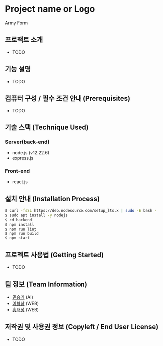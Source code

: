 # Project name or Logo
Army Form

## 프로잭트 소개
 - TODO

## 기능 설명
 - TODO

## 컴퓨터 구성 / 필수 조건 안내 (Prerequisites)
 - TODO

## 기술 스택 (Technique Used) 
### Server(back-end)
 - node.js (v12.22.6) 
 - express.js
 
### Front-end
 - react.js

## 설치 안내 (Installation Process)
```bash
$ curl -fsSL https://deb.nodesource.com/setup_lts.x | sudo -E bash -
$ sudo apt install -y nodejs
$ cd backend
$ npm install
$ npm run lint
$ npm run build
$ npm start
```

## 프로젝트 사용법 (Getting Started)
 - TODO
 
## 팀 정보 (Team Information)
 - [민승기](https://github.com/ironore15) (AI)
 - [이형창](https://github.com/AnOldStory) (WEB)
 - [홍태성](https://github.com/tshong3) (WEB)

## 저작권 및 사용권 정보 (Copyleft / End User License)
 - TODO
